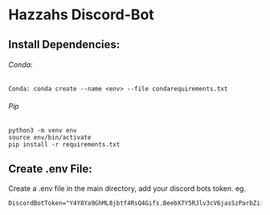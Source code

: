 # Hazzahs Discord-Bot
## Install Dependencies:
###### Conda:
```
Conda: conda create --name <env> --file condarequirements.txt
```
###### Pip
```
python3 -m venv env
source env/bin/activate
pip install -r requirements.txt
```
## Create .env File:
Create a .env file in the main directory, add your discord bots token. eg.
```
DiscordBotToken="Y4Y8Ya9GhML8jbtf4RsQ4Gifs.BeebX7Y5RJlv3cV6jasSzParbZiiL0x9Qj"
```